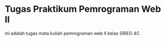 # Tugas Praktikum Pemrograman Web II
Ini adalah tugas mata kuliah pemrograman web II kelas SIREG 4C
